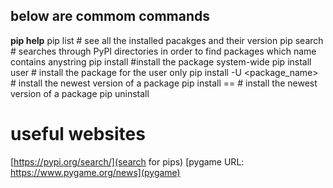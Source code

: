## below are commom commands
**pip help**
pip list # see all the installed pacakges and their version
pip search <anystring> # searches through PyPI directories in order to find packages which name contains anystring
pip install <package name> #install the package system-wide
pip install user <package name> # install the package for the user only
pip install -U <package_name> # install the newest version of a package
pip install <package name>==<package version> # install the newest version of a package
pip uninstall <package name>

# useful websites
[https://pypi.org/search/](search for pips)
[pygame URL: https://www.pygame.org/news](pygame)
